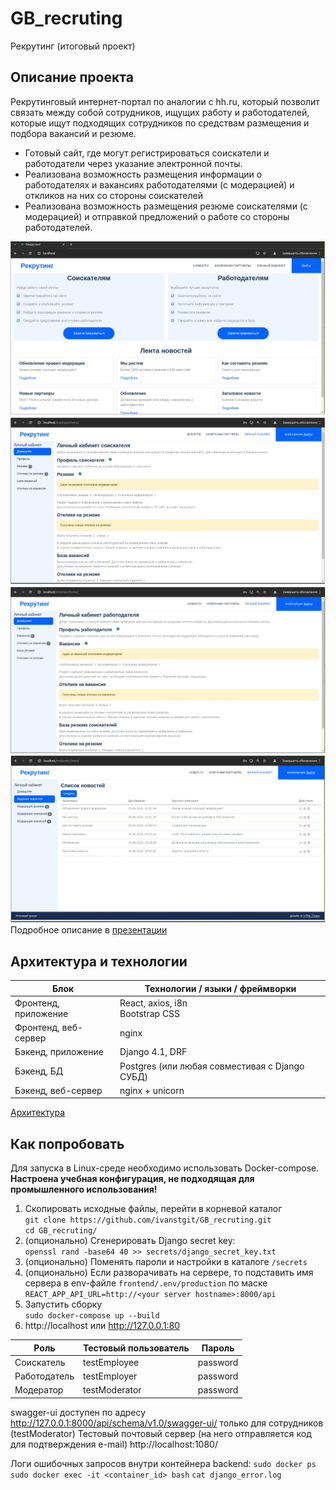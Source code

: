 # GB_recruting
Рекрутинг (итоговый проект)
## Описание проекта

Рекрутинговый интернет-портал по аналогии с hh.ru, который позволит связать между собой сотрудников, ищущих работу и работодателей, которые ищут подходящих сотрудников по средствам размещения и подбора вакансий и резюме.
 - Готовый сайт, где могут регистрироваться соискатели и работодатели через указание электронной почты.
- Реализована возможность размещения информации о работодателях и вакансиях работодателями (с модерацией) и откликов на них со стороны соискателей
- Реализована возможность размещения резюме соискателями (с модерацией) и отправкой предложений о работе со стороны работодателей.

![Домашняя страница](https://github.com/ivanstgit/GB_recruting/blob/c88cb5cd8a4ee2992165100d9820ed39a1f69b2d/docs/HomePage.PNG) ![ЛК соискателя](https://github.com/ivanstgit/GB_recruting/blob/c88cb5cd8a4ee2992165100d9820ed39a1f69b2d/docs/EmployeePage.PNG) ![ЛК работодателя](https://github.com/ivanstgit/GB_recruting/blob/c88cb5cd8a4ee2992165100d9820ed39a1f69b2d/docs/EmployerPage.PNG) ![ЛК модератора](docs/ModeratorPage.PNG)
Подробное описание в [презентации](docs/%D0%A0%D0%B5%D0%BA%D1%80%D1%83%D1%82%D0%B8%D0%BD%D0%B3.pdf)

## Архитектура и технологии
| Блок | Технологии / языки / фреймворки   |
|--|--|
|Фронтенд, приложение |React, axios, i8n <br>Bootstrap CSS |
|Фронтенд, веб-сервер |nginx |
|Бэкенд, приложение |Django 4.1, DRF |
|Бэкенд, БД |Postgres (или любая совместивая с Django СУБД)|
|Бэкенд, веб-сервер |nginx + unicorn  |

[Архитектура](docs/Components.drawio.png)

## Как попробовать

Для запуска в Linux-среде необходимо использовать Docker-compose.
**Настроена учебная конфигурация, не подходящая для промышленного использования!**

 1. Скопировать исходные файлы, перейти в корневой каталог <br>`git clone https://github.com/ivanstgit/GB_recruting.git` <br> `cd GB_recruting/`
 2. (опционально) Сгенерировать Django secret key: <br> `openssl rand -base64 40 >> secrets/django_secret_key.txt` <br> 
 3. (опционально) Поменять пароли и настройки в каталоге `/secrets`
 4. (опционально) Если разворачивать на сервере, то подставить имя сервера в env-файле `frontend/.env/production` по маске `REACT_APP_API_URL=http://<your server hostname>:8000/api`
5. Запустить сборку <br> `sudo docker-compose up --build`
6. http://localhost или http://127.0.0.1:80

| Роль | Тестовый пользователь | Пароль   |
|--|--|--|
|Соискатель |testEmployee |password |
|Работодатель |testEmployer |password |
|Модератор |testModerator |password |

swagger-ui доступен по адресу http://127.0.0.1:8000/api/schema/v1.0/swagger-ui/ только для сотрудников (testModerator)
Тестовый почтовый сервер (на него отправляется код для подтверждения e-mail) http://localhost:1080/

Логи ошибочных запросов внутри контейнера backend:
`sudo docker ps`
`sudo docker exec -it <container_id> bash`
`cat django_error.log`